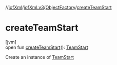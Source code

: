 //[iofXml](../../../index.md)/[iofXml.v3](../index.md)/[ObjectFactory](index.md)/[createTeamStart](create-team-start.md)

# createTeamStart

[jvm]\
open fun [createTeamStart](create-team-start.md)(): [TeamStart](../-team-start/index.md)

Create an instance of [TeamStart](../-team-start/index.md)
